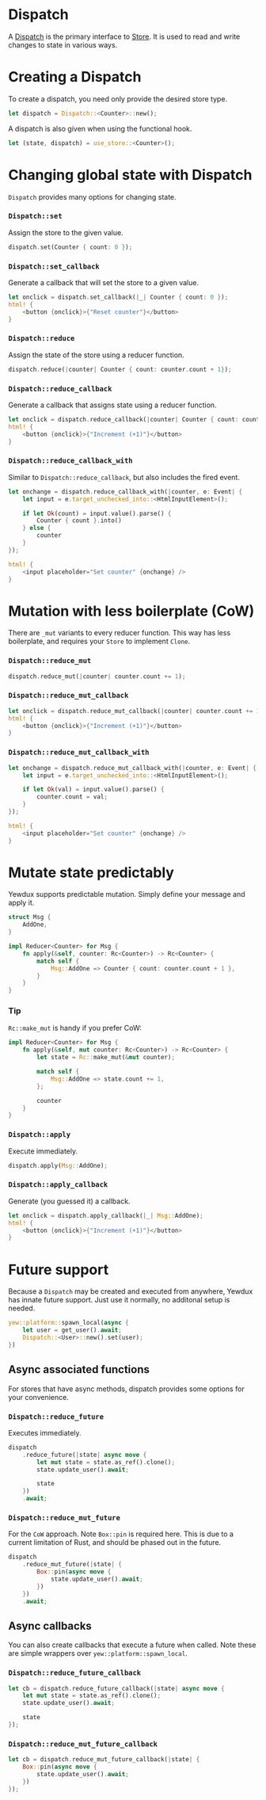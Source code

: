 # Dispatch

A [Dispatch](https://docs.rs/yewdux/0.8.1/yewdux/dispatch/struct.Dispatch.html) is the primary
interface to [Store](https://docs.rs/yewdux/0.8.1/yewdux/store/trait.Store.html). It is used to
read and write changes to state in various ways.

# Creating a Dispatch

To create a dispatch, you need only provide the desired store type.

```rust
let dispatch = Dispatch::<Counter>::new();
```

A dispatch is also given when using the functional hook.

```rust
let (state, dispatch) = use_store::<Counter>();
```

# Changing global state with Dispatch

`Dispatch` provides many options for changing state.

### `Dispatch::set`

Assign the store to the given value.

```rust
dispatch.set(Counter { count: 0 });
```

### `Dispatch::set_callback`

Generate a callback that will set the store to a given value.

```rust
let onclick = dispatch.set_callback(|_| Counter { count: 0 });
html! {
    <button {onclick}>{"Reset counter"}</button>
}
```

### `Dispatch::reduce`

Assign the state of the store using a reducer function.

```rust
dispatch.reduce(|counter| Counter { count: counter.count + 1});
```

### `Dispatch::reduce_callback`

Generate a callback that assigns state using a reducer function.

```rust
let onclick = dispatch.reduce_callback(|counter| Counter { count: counter.count + 1});
html! {
    <button {onclick}>{"Increment (+1)"}</button>
}
```

### `Dispatch::reduce_callback_with`

Similar to `Dispatch::reduce_callback`, but also includes the fired event.

```rust
let onchange = dispatch.reduce_callback_with(|counter, e: Event| {
    let input = e.target_unchecked_into::<HtmlInputElement>();

    if let Ok(count) = input.value().parse() {
        Counter { count }.into()
    } else {
        counter
    }
});

html! {
    <input placeholder="Set counter" {onchange} />
}
```

# Mutation with less boilerplate (CoW)

There are `_mut` variants to every reducer function. This way has less boilerplate, and requires
your `Store` to implement `Clone`.

### `Dispatch::reduce_mut`

```rust
dispatch.reduce_mut(|counter| counter.count += 1);
```

### `Dispatch::reduce_mut_callback`

```rust
let onclick = dispatch.reduce_mut_callback(|counter| counter.count += 1);
html! {
    <button {onclick}>{"Increment (+1)"}</button>
}
```

### `Dispatch::reduce_mut_callback_with`

```rust
let onchange = dispatch.reduce_mut_callback_with(|counter, e: Event| {
    let input = e.target_unchecked_into::<HtmlInputElement>();

    if let Ok(val) = input.value().parse() {
        counter.count = val;
    }
});

html! {
    <input placeholder="Set counter" {onchange} />
}
```

# Mutate state predictably

Yewdux supports predictable mutation. Simply define your message and apply it.

```rust
struct Msg {
    AddOne,
}

impl Reducer<Counter> for Msg {
    fn apply(&self, counter: Rc<Counter>) -> Rc<Counter> {
        match self {
            Msg::AddOne => Counter { count: counter.count + 1 },
        }
    }
}
```

### Tip

`Rc::make_mut` is handy if you prefer CoW:

```rust
impl Reducer<Counter> for Msg {
    fn apply(&self, mut counter: Rc<Counter>) -> Rc<Counter> {
        let state = Rc::make_mut(&mut counter);

        match self {
            Msg::AddOne => state.count += 1,
        };

        counter
    }
}
```


### `Dispatch::apply`

Execute immediately.

```rust
dispatch.apply(Msg::AddOne);
```

### `Dispatch::apply_callback`

Generate (you guessed it) a callback.

```rust
let onclick = dispatch.apply_callback(|_| Msg::AddOne);
html! {
    <button {onclick}>{"Increment (+1)"}</button>
}
```

# Future support

Because a `Dispatch` may be created and executed from anywhere, Yewdux has innate future support.
Just use it normally, no additonal setup is needed.

```rust
yew::platform::spawn_local(async {
    let user = get_user().await;
    Dispatch::<User>::new().set(user);
})
```

## Async associated functions
For stores that have async methods, dispatch provides some options for your convenience.

### `Dispatch::reduce_future`

Executes immediately.

```rust
dispatch
    .reduce_future(|state| async move {
        let mut state = state.as_ref().clone();
        state.update_user().await;

        state
    })
    .await;
```

### `Dispatch::reduce_mut_future`

For the `CoW` approach. Note `Box::pin` is required here. This is due to a current limitation of
Rust, and should be phased out in the future.

```rust
dispatch
    .reduce_mut_future(|state| {
        Box::pin(async move {
            state.update_user().await;
        })
    })
    .await;
```

## Async callbacks

You can also create callbacks that execute a future when called. Note these are simple wrappers over
`yew::platform::spawn_local`.

### `Dispatch::reduce_future_callback`

```rust
let cb = dispatch.reduce_future_callback(|state| async move {
    let mut state = state.as_ref().clone();
    state.update_user().await;

    state
});
```

### `Dispatch::reduce_mut_future_callback`

```rust
let cb = dispatch.reduce_mut_future_callback(|state| {
    Box::pin(async move {
        state.update_user().await;
    })
});
```
